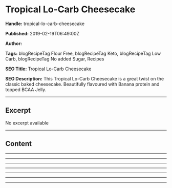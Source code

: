 # Tropical Lo-Carb Cheesecake

**Handle:** tropical-lo-carb-cheesecake

**Published:** 2019-02-19T06:49:00Z

**Author:**  

**Tags:** blogRecipeTag Flour Free, blogRecipeTag Keto, blogRecipeTag Low Carb, blogRecipeTag No added Sugar, Recipes

**SEO Title:** Tropical Lo-Carb Cheesecake

**SEO Description:** This Tropical Lo-Carb Cheesecake is a great twist on the classic baked cheesecake. Beautifully flavoured with Banana protein and topped BCAA Jelly.

---

## Excerpt

No excerpt available

---

## Content

---

---

---

---

---

---

---

